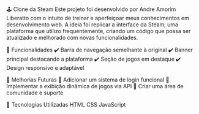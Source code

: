 🕹️ Clone da Steam
Este projeto foi desenvolvido por Andre Amorim Liberatto com o intuito de treinar e aperfeiçoar meus conhecimentos em desenvolvimento web. A ideia foi replicar a interface da Steam, uma plataforma que utilizo frequentemente, criando um código que possa ser atualizado e melhorado com novas funcionalidades.

📌 Funcionalidades
✔️ Barra de navegação semelhante à original
✔️ Banner principal destacando a plataforma
✔️ Seção de jogos em destaque
✔️ Design responsivo e adaptável

🚀 Melhorias Futuras
🔹 Adicionar um sistema de login funcional
🔹 Implementar a exibição dinâmica de jogos via API
🔹 Criar uma área de comunidade e suporte

🔧 Tecnologias Utilizadas
HTML
CSS
JavaScript
